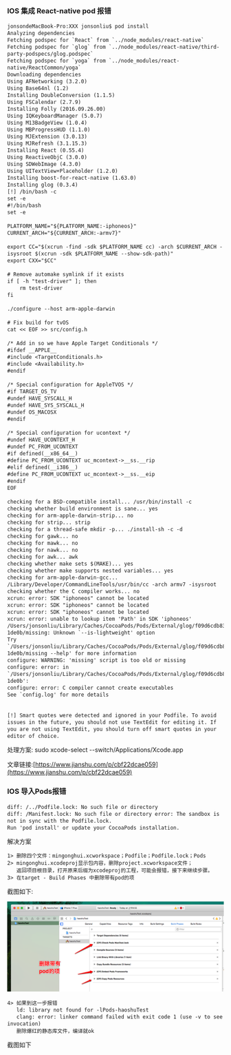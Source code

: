 ### IOS 集成 React-native pod 报错

    jonsondeMacBook-Pro:XXX jonsonliu$ pod install
    Analyzing dependencies
    Fetching podspec for `React` from `../node_modules/react-native`
    Fetching podspec for `glog` from `../node_modules/react-native/third-party-podspecs/glog.podspec`
    Fetching podspec for `yoga` from `../node_modules/react-native/ReactCommon/yoga`
    Downloading dependencies
    Using AFNetworking (3.2.0)
    Using Base64nl (1.2)
    Installing DoubleConversion (1.1.5)
    Using FSCalendar (2.7.9)
    Installing Folly (2016.09.26.00)
    Using IQKeyboardManager (5.0.7)
    Using M13BadgeView (1.0.4)
    Using MBProgressHUD (1.1.0)
    Using MJExtension (3.0.13)
    Using MJRefresh (3.1.15.3)
    Installing React (0.55.4)
    Using ReactiveObjC (3.0.0)
    Using SDWebImage (4.3.0)
    Using UITextView+Placeholder (1.2.0)
    Installing boost-for-react-native (1.63.0)
    Installing glog (0.3.4)
    [!] /bin/bash -c 
    set -e
    #!/bin/bash
    set -e

    PLATFORM_NAME="${PLATFORM_NAME:-iphoneos}"
    CURRENT_ARCH="${CURRENT_ARCH:-armv7}"

    export CC="$(xcrun -find -sdk $PLATFORM_NAME cc) -arch $CURRENT_ARCH -isysroot $(xcrun -sdk $PLATFORM_NAME --show-sdk-path)"
    export CXX="$CC"

    # Remove automake symlink if it exists
    if [ -h "test-driver" ]; then
        rm test-driver
    fi

    ./configure --host arm-apple-darwin

    # Fix build for tvOS
    cat << EOF >> src/config.h

    /* Add in so we have Apple Target Conditionals */
    #ifdef __APPLE__
    #include <TargetConditionals.h>
    #include <Availability.h>
    #endif

    /* Special configuration for AppleTVOS */
    #if TARGET_OS_TV
    #undef HAVE_SYSCALL_H
    #undef HAVE_SYS_SYSCALL_H
    #undef OS_MACOSX
    #endif

    /* Special configuration for ucontext */
    #undef HAVE_UCONTEXT_H
    #undef PC_FROM_UCONTEXT
    #if defined(__x86_64__)
    #define PC_FROM_UCONTEXT uc_mcontext->__ss.__rip
    #elif defined(__i386__)
    #define PC_FROM_UCONTEXT uc_mcontext->__ss.__eip
    #endif
    EOF

    checking for a BSD-compatible install... /usr/bin/install -c
    checking whether build environment is sane... yes
    checking for arm-apple-darwin-strip... no
    checking for strip... strip
    checking for a thread-safe mkdir -p... ./install-sh -c -d
    checking for gawk... no
    checking for mawk... no
    checking for nawk... no
    checking for awk... awk
    checking whether make sets $(MAKE)... yes
    checking whether make supports nested variables... yes
    checking for arm-apple-darwin-gcc... /Library/Developer/CommandLineTools/usr/bin/cc -arch armv7 -isysroot 
    checking whether the C compiler works... no
    xcrun: error: SDK "iphoneos" cannot be located
    xcrun: error: SDK "iphoneos" cannot be located
    xcrun: error: SDK "iphoneos" cannot be located
    xcrun: error: unable to lookup item 'Path' in SDK 'iphoneos'
    /Users/jonsonliu/Library/Caches/CocoaPods/Pods/External/glog/f09d6cdb8398b4922e87d51f5245de7e-1de0b/missing: Unknown `--is-lightweight' option
    Try `/Users/jonsonliu/Library/Caches/CocoaPods/Pods/External/glog/f09d6cdb8398b4922e87d51f5245de7e-1de0b/missing --help' for more information
    configure: WARNING: 'missing' script is too old or missing
    configure: error: in `/Users/jonsonliu/Library/Caches/CocoaPods/Pods/External/glog/f09d6cdb8398b4922e87d51f5245de7e-1de0b':
    configure: error: C compiler cannot create executables
    See `config.log' for more details


    [!] Smart quotes were detected and ignored in your Podfile. To avoid issues in the future, you should not use TextEdit for editing it. If you are not using TextEdit, you should turn off smart quotes in your editor of choice.

处理方案:    sudo xcode-select --switch/Applications/Xcode.app

文章链接:[https://www.jianshu.com/p/cbf22dcae059](https://www.jianshu.com/p/cbf22dcae059)

### IOS 导入Pods报错

```
diff: /../Podfile.lock: No such file or directory   
diff: /Manifest.lock: No such file or directory error: The sandbox is not in sync with the Podfile.lock. 
Run 'pod install' or update your CocoaPods installation.
```

解决方案

```
1> 删除四个文件：mingonghui.xcworkspace；Podfile；Podfile.lock；Pods
2> mingonghui.xcodeproj显示包内容，删除project.xcworkspace文件；
   返回项目根目录，打开原来后缀为xcodeproj的工程，可能会报错，接下来继续步骤。
3> 在target - Build Phases 中删除带有pod的项
```

截图如下:

![](/assets/1767501-46ac767b61cfde73.png)

```
4> 如果到这一步报错
   ld: library not found for -lPods-haoshuTest
   clang: error: linker command failed with exit code 1 (use -v to see invocation)
   删除爆红的静态库文件，编译就ok
```

截图如下

